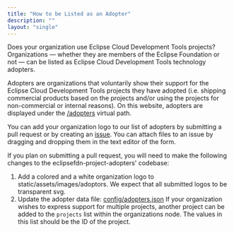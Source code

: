 ```yaml
---
title: "How to be Listed as an Adopter"
description: ""
layout: "single"
---
```


Does your organization use Eclipse Cloud Development Tools projects? Organizations — whether they are members of the Eclipse Foundation or not — can be listed as Eclipse Cloud Development Tools technology adopters.

Adopters are organizations that voluntarily show their support for the Eclipse Cloud Development Tools projects they have adopted (i.e. shipping commercial products based on the projects and/or using the projects for non-commercial or internal reasons). On this website, adopters are displayed under the [/adopters](/adopters/) virtual path.

You can add your organization logo to our list of adopters by submitting a pull request or by creating an [issue](https://github.com/EclipseFdn/eclipsefdn-project-adopters/issues/new?template=adopter_request.md). You can attach files to an issue by dragging and dropping them in the text editor of the form.

If you plan on submitting a pull request, you will need to make the following changes to the eclipsefdn-project-adopters' codebase: 

1. Add a colored and a white organization logo to static/assets/images/adoptors. We expect that all submitted logos to be transparent svg.
2. Update the adopter data file: [config/adopters.json](https://github.com/EclipseFdn/eclipsefdn-project-adopters/blob/master/config/adopters.json) If your organization wishes to express support for multiple projects, another project can be added to the `projects` list within the organizations node. The values in this list should be the ID of the project.
